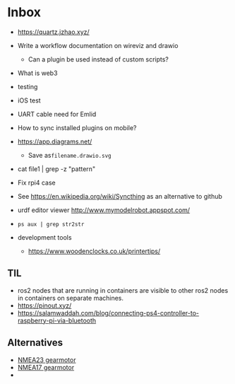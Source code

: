 # Inbox

- https://quartz.jzhao.xyz/
- Write a workflow documentation on wireviz and drawio
	- Can a plugin be used instead of custom scripts?
- What is web3
- testing
- iOS test

- UART cable need for Emlid
- How to sync installed plugins on mobile?
- https://app.diagrams.net/
	- Save as`filename.drawio.svg`
- cat file1 | grep -z "pattern"
- Fix rpi4 case
- See https://en.wikipedia.org/wiki/Syncthing as an alternative to github
- urdf editor viewer http://www.mymodelrobot.appspot.com/ 
- `ps aux | grep str2str`
- development tools
	- https://www.woodenclocks.co.uk/printertips/
## TIL

- ros2 nodes that are running in containers are visible to other ros2 nodes in containers on separate machines.
- https://pinout.xyz/
- https://salamwaddah.com/blog/connecting-ps4-controller-to-raspberry-pi-via-bluetooth

## Alternatives

- [NMEA23 gearmotor](https://www.omc-stepperonline.com/en-gb/mg-series-planetary-gearbox-gear-ratio-5-1-backlash-30arc-min-for-8mm-shaft-nema-23-stepper-motor-mg23-g5-d8)
- [NMEA17 gearmotor](https://www.omc-stepperonline.com/en-gb/mg-series-planetary-gearbox-gear-ratio-5-1-backlash-30-arc-min-for-nema-17-stepper-motor-mg17-g5)
- 